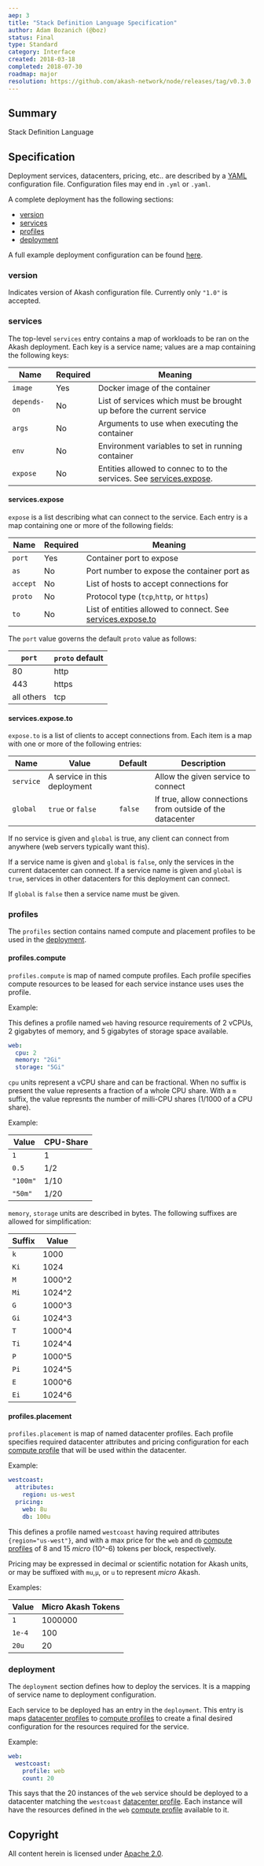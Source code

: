```yaml
---
aep: 3
title: "Stack Definition Language Specification"
author: Adam Bozanich (@boz)
status: Final
type: Standard
category: Interface
created: 2018-03-18
completed: 2018-07-30
roadmap: major
resolution: https://github.com/akash-network/node/releases/tag/v0.3.0
---
```


## Summary

Stack Definition Language

## Specification

Deployment services, datacenters, pricing, etc.. are described by a [YAML](http://www.yaml.org/start.html) configuration file. Configuration files may end in `.yml` or `.yaml`.

A complete deployment has the following sections:

- [version](#version)
- [services](#services)
- [profiles](#profiles)
- [deployment](#deployment)

A full example deployment configuration can be found [here](deployment.yml).

### version

Indicates version of Akash configuration file. Currently only `"1.0"` is accepted.

### services

The top-level `services` entry contains a map of workloads to be ran on the Akash deployment. Each key is a service name; values are a map containing the following keys:

| Name         | Required | Meaning                                                                                |
| ------------ | -------- | -------------------------------------------------------------------------------------- |
| `image`      | Yes      | Docker image of the container                                                          |
| `depends-on` | No       | List of services which must be brought up before the current service                   |
| `args`       | No       | Arguments to use when executing the container                                          |
| `env`        | No       | Environment variables to set in running container                                      |
| `expose`     | No       | Entities allowed to connec to to the services. See [services.expose](#servicesexpose). |

#### services.expose

`expose` is a list describing what can connect to the service. Each entry is a map containing one or more of the following fields:

| Name     | Required | Meaning                                                                          |
| -------- | -------- | -------------------------------------------------------------------------------- |
| `port`   | Yes      | Container port to expose                                                         |
| `as`     | No       | Port number to expose the container port as                                      |
| `accept` | No       | List of hosts to accept connections for                                          |
| `proto`  | No       | Protocol type (`tcp`,`http`, or `https`)                                         |
| `to`     | No       | List of entities allowed to connect. See [services.expose.to](#servicesexposeto) |

The `port` value governs the default `proto` value as follows:

| `port`     | `proto` default |
| ---------- | --------------- |
| 80         | http            |
| 443        | https           |
| all others | tcp             |

#### services.expose.to

`expose.to` is a list of clients to accept connections from. Each item is a map with one or more of the following entries:

| Name      | Value                        | Default | Description                                               |
| --------- | ---------------------------- | ------- | --------------------------------------------------------- |
| `service` | A service in this deployment |         | Allow the given service to connect                        |
| `global`  | `true` or `false`            | `false` | If true, allow connections from outside of the datacenter |

If no service is given and `global` is true, any client can connect from anywhere (web servers typically want this).

If a service name is given and `global` is `false`, only the services in the current datacenter can connect.
If a service name is given and `global` is `true`, services in other datacenters for this deployment can connect.

If `global` is `false` then a service name must be given.

### profiles

The `profiles` section contains named compute and placement profiles to be used in the [deployment](#deployment).

#### profiles.compute

`profiles.compute` is map of named compute profiles. Each profile specifies compute resources to be leased for each service instance
uses uses the profile.

Example:

This defines a profile named `web` having resource requirements of 2 vCPUs, 2 gigabytes of memory, and 5 gigabytes of storage space available.

```yaml
web:
  cpu: 2
  memory: "2Gi"
  storage: "5Gi"
```

`cpu` units represent a vCPU share and can be fractional. When no suffix is present the value represents
a fraction of a whole CPU share. With a `m` suffix, the value represnts the number of milli-CPU shares (1/1000 of a CPU share).

Example:

| Value    | CPU-Share |
| -------- | --------- |
| `1`      | 1         |
| `0.5`    | 1/2       |
| `"100m"` | 1/10      |
| `"50m"`  | 1/20      |

`memory`, `storage` units are described in bytes. The following suffixes are allowed for simplification:

| Suffix | Value  |
| ------ | ------ |
| `k`    | 1000   |
| `Ki`   | 1024   |
| `M`    | 1000^2 |
| `Mi`   | 1024^2 |
| `G`    | 1000^3 |
| `Gi`   | 1024^3 |
| `T`    | 1000^4 |
| `Ti`   | 1024^4 |
| `P`    | 1000^5 |
| `Pi`   | 1024^5 |
| `E`    | 1000^6 |
| `Ei`   | 1024^6 |

#### profiles.placement

`profiles.placement` is map of named datacenter profiles. Each profile specifies required datacenter attributes and pricing
configuration for each [compute profile](#profilescompute) that will be used within the datacenter.

Example:

```yaml
westcoast:
  attributes:
    region: us-west
  pricing:
    web: 8u
    db: 100u
```

This defines a profile named `westcoast` having required attributes `{region="us-west"}`, and with a max price for
the `web` and `db` [compute profiles](#profilescompute) of 8 and 15 _micro_ (10^-6) tokens per block, respectively.

Pricing may be expressed in decimal or scientific notation for Akash units, or may be suffixed with `mu`,`µ`, or `u` to represent _micro_ Akash.

Examples:

| Value  | Micro Akash Tokens |
| ------ | ------------------ |
| `1`    | 1000000            |
| `1e-4` | 100                |
| `20u`  | 20                 |

### deployment

The `deployment` section defines how to deploy the services. It is a mapping of service name to deployment configuration.

Each service to be deployed has an entry in the `deployment`. This entry is maps [datacenter profiles](#profilesplacement) to
[compute profiles](#profilescompute) to create a final desired configuration for the resources required for the service.

Example:

```yaml
web:
  westcoast:
    profile: web
    count: 20
```

This says that the 20 instances of the `web` service should be deployed to a datacenter matching the `westcoast` [datacenter profile](#profilesplacement). Each instance will have
the resources defined in the `web` [compute profile](#profilescompute) available to it.

## Copyright

All content herein is licensed under [Apache 2.0](https://www.apache.org/licenses/LICENSE-2.0).
